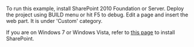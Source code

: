 To run this example, install SharePoint 2010 Foundation or Server. Deploy the project using BUILD menu or hit F5 to debug. Edit a page and insert the web part. It is under 'Custom' category.

If you are on Windows 7 or Windows Vista, refer to [this page](http://msdn.microsoft.com/en-us/library/ee554869(v=office.14).aspx) to install SharePoint.

